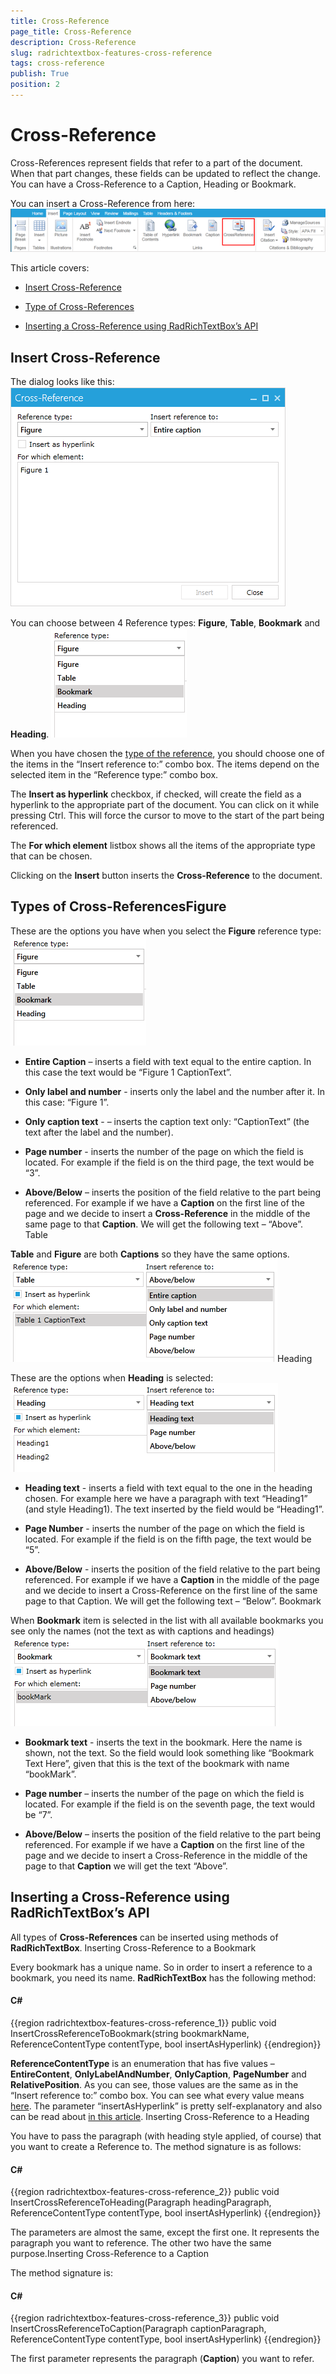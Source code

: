 ```yaml
---
title: Cross-Reference
page_title: Cross-Reference
description: Cross-Reference
slug: radrichtextbox-features-cross-reference
tags: cross-reference
publish: True
position: 2
---
```


# Cross-Reference



Cross-References represent fields that refer to a part of the document. When that part changes, these fields can be updated to reflect the change. You can have a Cross-Reference to a Caption, Heading or Bookmark. 

You can insert a Cross-Reference from here:![Rad Rich Text Box Features Cross Reference 01](images/RadRichTextBox_Features_Cross_Reference_01.png)

This article covers:

* [Insert Cross-Reference](#insert-cross-reference)

* [Type of Cross-References](#types-of-cross-references)

* [Inserting a Cross-Reference using RadRichTextBox’s API](#inserting-a-cross-reference-using-radrichtextbox’s-api)

## Insert Cross-Reference

The dialog looks like this:![Rad Rich Text Box Features Cross Reference 02](images/RadRichTextBox_Features_Cross_Reference_02.png)

You can choose between 4 Reference types: __Figure__, __Table__, __Bookmark__ and __Heading__.
        ![Rad Rich Text Box Features Cross Reference 03](images/RadRichTextBox_Features_Cross_Reference_03.png)

When you have chosen the [type of the reference](#types-of-cross-references), you should choose one of the items in the “Insert reference to:” combo box. The items depend on the selected item in the “Reference type:” combo box.
        

The __Insert as hyperlink__ checkbox, if checked, will create the field as a hyperlink to the appropriate part of the document. You can click on it while pressing Ctrl. This will force the cursor to move to the start of the part being referenced.
        

The __For which element__ listbox shows all the items of the appropriate type that can be chosen.
        

Clicking on the __Insert__ button inserts the __Cross-Reference__ to the document.
        

## Types of Cross-ReferencesFigure

These are the options you have when you select the __Figure__ reference type:
              ![Rad Rich Text Box Features Cross Reference 03](images/RadRichTextBox_Features_Cross_Reference_03.png)

* __Entire Caption__ – inserts a field with text equal to the entire caption. In this case the text would be “Figure 1 CaptionText”.
                

* __Only label and number__ - inserts only the label and the number after it. In this case: “Figure 1”.
                

* __Only caption text__ - – inserts the caption text only: “CaptionText” (the text after the label and the number).
                

* __Page number__ - inserts the number of the page on which the field is located. For example if the field is on the third page, the text would be “3”.
                

* __Above/Below__ – inserts the position of the field relative to the part being referenced. For example if we have a __Caption__ on the first line of the page and we decide to insert a __Cross-Reference__ in the middle of the same page to that __Caption__. We will get the following text – “Above”.
                Table

__Table__ and __Figure__ are both __Captions__ so they have the same options.
              ![Rad Rich Text Box Features Cross Reference 05](images/RadRichTextBox_Features_Cross_Reference_05.png)Heading

These are the options when __Heading__ is selected:
              ![Rad Rich Text Box Features Cross Reference 06](images/RadRichTextBox_Features_Cross_Reference_06.png)

* __Heading text__ - inserts a field with text equal to the one in the heading chosen. For example here we have a paragraph with text “Heading1” (and style Heading1). The text inserted by the field would be “Heading1”.
                

* __Page Number__ - inserts the number of the page on which the field is located. For example if the field is on the fifth page, the text would be “5”.
                

* __Above/Below__ - inserts the position of the field relative to the part being referenced. For example if we have a __Caption__ in the middle of the page and we decide to insert a Cross-Reference on the first line of the same page to that Caption. We will get the following text – “Below”.
                Bookmark

When __Bookmark__ item is selected in the list with all available bookmarks you see only the names (not the text as with captions and headings)
              ![Rad Rich Text Box Features Cross Reference 07](images/RadRichTextBox_Features_Cross_Reference_07.png)

* __Bookmark text__ - inserts the text in the bookmark. Here the name is shown, not the text. So the field would look something like “Bookmark Text Here”, given that this is the text of the bookmark with name “bookMark”.
                

* __Page number__ – inserts the number of the page on which the field is located. For example if the field is on the seventh page, the text would be “7”.
                

* __Above/Below__ – inserts the position of the field relative to the part being referenced. For example if we have a __Caption__ on the first line of the page and we decide to insert a Cross-Reference in the middle of the page to that __Caption__ we will get the text “Above”.
                

## Inserting a Cross-Reference using RadRichTextBox’s API

All types of __Cross-References__ can be inserted using methods of __RadRichTextBox__.
        Inserting Cross-Reference to a Bookmark

Every bookmark has a unique name. So in order to insert a reference to a bookmark, you need its name. __RadRichTextBox__ has the following method:
            

#### __C#__

{{region radrichtextbox-features-cross-reference_1}}
	public void InsertCrossReferenceToBookmark(string bookmarkName, ReferenceContentType contentType, bool insertAsHyperlink)
	{{endregion}}



__ReferenceContentType__ is an enumeration that has five values – __EntireContent__, __OnlyLabelAndNumber__, __OnlyCaption__, __PageNumber__ and __RelativePosition__. As you can see, those values are the same as in the “Insert reference to:” combo box.
              You can see what every value means [here](#Type_of_Cross_References/Bookmark). The parameter “insertAsHyperlink” is pretty self-explanatory and also can be read about [in this article](#insert-cross-reference).
            Inserting Cross-Reference to a Heading

You have to pass the paragraph (with heading style applied, of course) that you want to create a Reference to. The method signature is as follows:

#### __C#__

{{region radrichtextbox-features-cross-reference_2}}
	public void InsertCrossReferenceToHeading(Paragraph headingParagraph, ReferenceContentType contentType, bool insertAsHyperlink)
	{{endregion}}



The parameters are almost the same, except the first one. It represents the paragraph you want to reference. The other two have the same purpose.Inserting Cross-Reference to a Caption

The method signature is:

#### __C#__

{{region radrichtextbox-features-cross-reference_3}}
	public void InsertCrossReferenceToCaption(Paragraph captionParagraph, ReferenceContentType contentType, bool insertAsHyperlink)
	{{endregion}}



The first parameter represents the paragraph (__Caption__) you want to refer.
            

